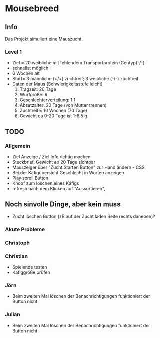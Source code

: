 # Mousebreed

## Info

Das Projekt simuliert eine Mauszucht.

### Level 1
- Ziel = 20 weibliche mit fehlendem Transportprotein (Gentyp(-/-) 
- schnellst möglich 
- 6 Wochen  alt
- Start= 3 männliche (+/+) zuchtreif; 3 weibliche (-/-) zuchtreif
- Daten der Maus (Schwierigkeitsstufe leicht)
    1. Tragzeit: 20 Tage
    2. Wurfgröße: 6
    3. Geschlechterverteilung: 1:1
    4. Absatzalter: 20 Tage (von Mutter trennen)
    5. Zuchtreife: 10 Wochen (70 Tage)
    6. Gewicht ca 0-20 Tage ist 1-8,5 g

## TODO

### Allgemein

- Ziel Anzeige / Ziel Info richtig machen
- Steckbrief, Gewicht ab 20 Tage sichtbar
- Mauszeiger über "Zucht Starten Button" zur Hand ändern - CSS
- Bei der Käfigübersicht Geschlecht in Worten anzeigen 
- Play scroll Button
- Knopf zum löschen eines Käfigs
- refresh nach dem Klicken auf "Aussortieren",

## Noch sinvolle Dinge, aber kein muss
- Zucht löschen Button (zB auf der Zucht laden Seite rechts daneben)?


### Akute Probleme

### Christoph

### Christian
- Spielende testen 
- Käfiggröße prüfen
### Jörn
- Beim zweiten Mal löschen der Benachrichtigungen funktioniert der Button nicht

### Julian
- Beim zweiten Mal löschen der Benachrichtigungen funktioniert der Button nicht
